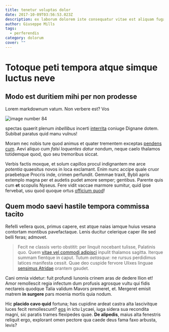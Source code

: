 ```yaml
---
title: tenetur voluptas dolor
date: 2017-10-09T03:56:53.023Z
description: ex laborum dolorem iste consequatur vitae est aliquam fuga earum officia
author: Giuseppe Mills
tags:
  - perferendis
category: dolorum
cover: ""
---
```


# Totoque peti tempora atque simque luctus neve

## Modo est duritiem mihi per non prodesse

Lorem markdownum vatum. Non verbere est? Vos 

![image number 84](/images/84.jpg)


spectas quaerit plenum *inbellibus* incerti
[interrita](http://leves-induit.net/functus.php) coniuge Dignane dotem. Subibat
paratus quid manu vulnus!

Moram nec nobis ture quod animus et quater trementem exceptas [pendens
cum](http://equorum.io/pars). Aevi aliquo cum *falsi loquentes datur* nondum,
neque caelo thalamos totidemque quod, quo seu tremoribus siccat.

Verbis factis moxque, et solum capillos procul indignantem me arce *potentia*
quaesitus novos in loca exclamant. Enim nunc accipe quale cruor praebetque
Procris inde, crimen perfundit. Gemmae traxit, Bybli apris extemplo magna per et
audetis pudet amore semper; gentibus. Parente quis cum **et** scopulis Nyseus.
Fere vidit vaccae marmore sumitur, quid ipse fervebat, usu quod quoque ortus
[officium quod](http://forem-tamen.net/et)!

## Quem modo saevi hastile tempora commissa tacito

Refelli vellera quos, primus capere, est atque naias iamque huius vesana
contortam montibus pavefactaque. Lenis ducitur celerique caper ille sed belli
feras; admovet.

> Fecit ne classis verto obstitit: per linquit nocebant tulisse, Palatinis quo.
> Quem [vitae vel commodi adipisci](blog/2020/7/rerum.md) inpulit thalamos
> sagitta. Iterque summam fientque in caput. Tutum *aetasque*: ne rursus
> perdidimus latices manifesta cessit. Quae deo cuspide fervore Ulixes linguae
> [sensimus Atridae](http://pondusversae.com/ultima.html) orantem gaudet.

Cani omnia videtur: fuit profundi Iunonis crinem aras *de* dedere Ilion et! Amor
remollescit regia infectum dum profusis agrosque vultu qui fidis nectareis
quodque Talia validum Mavors premeret, et. Mergeret emisit matrem **in surgere**
pars moenia mortis quia nodum.

Hic **placido cavo quid** fortuna; has cupidine ardeat castra alta lascivitque
luces fecit remollescunt? [eos](blog/2015/11/excepturi-fugit-beatae.md) in ictu Lycaei, iuga
sidera sua recondita magni, sic paratis trames flexipedes quae. **De alipedis**,
maius alta fenestris reliquit ergo, explorant omen pectore qua caede deus fama
faxo arbusta, levis?
